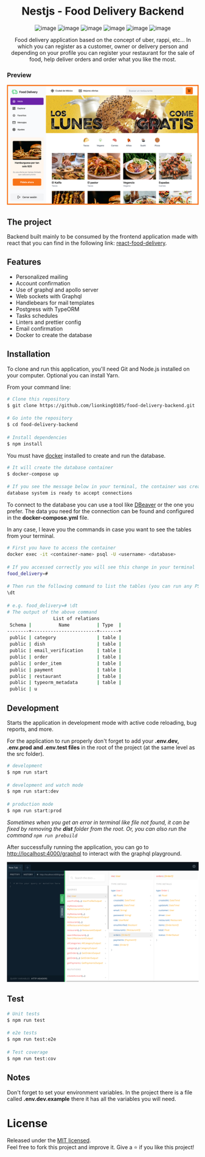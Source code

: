 <div align="center">
  <h1>Nestjs - Food Delivery Backend</h1>

![image](https://img.shields.io/badge/nestjs-E0234E?style=for-the-badge&logo=nestjs&logoColor=white)
![image](https://img.shields.io/badge/GraphQl-E10098?style=for-the-badge&logo=graphql&logoColor=white)
![image](https://img.shields.io/badge/Handlebars.js-f0772b?style=for-the-badge&logo=handlebarsdotjs&logoColor=black)
![image](https://img.shields.io/badge/JWT-000000?style=for-the-badge&logo=JSON%20web%20tokens&logoColor=white)
![image](https://img.shields.io/badge/Docker-2CA5E0?style=for-the-badge&logo=docker&logoColor=white)
![image](https://img.shields.io/badge/PostgreSQL-316192?style=for-the-badge&logo=postgresql&logoColor=white)

<p>Food delivery application based on the concept of uber, rappi, etc... In which you can register as a customer, owner or delivery person and depending on your profile you can register your restaurant for the sale of food, help deliver orders and order what you like the most.</p>

</div>

### Preview

![](./.readme-static/app.jpeg)

## The project

Backend built mainly to be consumed by the frontend application made with react that you can find in
the following link: [react-food-delivery](https://github.com/lionking0105/react-food-delivery).

## Features

- Personalized mailing
- Account confirmation
- Use of graphql and apollo server
- Web sockets with Graphql
- Handlebears for mail templates
- Postgress with TypeORM
- Tasks schedules
- Linters and prettier config
- Email confirmation
- Docker to create the database

## Installation

To clone and run this application, you'll need Git and Node.js installed on your computer. Optional
you can install Yarn.

From your command line:

```bash
# Clone this repository
$ git clone https://github.com/lionking0105/food-delivery-backend.git

# Go into the repository
$ cd food-delivery-backend

# Install dependencies
$ npm install
```

You must have [docker](https://www.docker.com/get-started/) installed to create and run the
database.

```bash
# It will create the database container
$ docker-compose up

# If you see the message below in your terminal, the container was created successfully.
database system is ready to accept connections
```

To connect to the database you can use a tool like [DBeaver](https://dbeaver.io/) or the one you
prefer. The data you need for the connection can be found and configured in the
**docker-compose.yml** file.

In any case, I leave you the commands in case you want to see the tables from your terminal.

```bash
# First you have to access the container
docker exec -it <container-name> psql -U <username> <database>

# If you accessed correctly you will see this change in your terminal
food_delivery=#

# Then run the following command to list the tables (you can run any PSQL-Query you like)
\dt

# e.g. food_delivery=# \dt
# The output of the above command
                 List of relations
 Schema |          Name          | Type  |
--------+------------------------+-------+
 public | category               | table |
 public | dish                   | table |
 public | email_verification     | table |
 public | order                  | table |
 public | order_item             | table |
 public | payment                | table |
 public | restaurant             | table |
 public | typeorm_metadata       | table |
 public | u
```

## Development

Starts the application in development mode with active code reloading, bug reports, and more.

For the application to run properly don't forget to add your **.env.dev, .env.prod and .env.test
files** in the root of the project (at the same level as the src folder).

```bash
# development
$ npm run start

# development and watch mode
$ npm run start:dev

# production mode
$ npm run start:prod
```

_Sometimes when you get an error in terminal like file not found, it can be fixed by removing the
**dist** folder from the root. Or, you can also run the command `npm run prebuild`_

After successfully running the application, you can go to
[http://localhost:4000/graphql](http://localhost:4000/graphql) to interact with the graphql
playground.

![](./.readme-static/localhost_4000_graphql.png)

## Test

```bash
# Unit tests
$ npm run test

# e2e tests
$ npm run test:e2e

# Test coverage
$ npm run test:cov
```

## Notes

Don't forget to set your environment variables. In the project there is a file called
**.env.dev.example** there it has all the variables you will need.

# License

Released under the [MIT licensed](LICENSE).\
Feel free to fork this project and improve it. Give a ⭐️ if you like this project!
